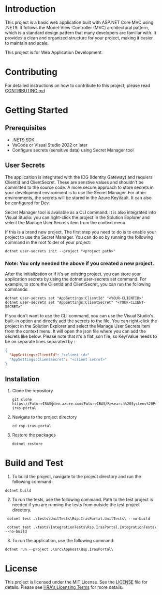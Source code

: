 # Introduction

This project is a basic web application built with ASP.NET Core MVC using .NET9. It follows the Model-View-Controller (MVC) architectural pattern, which is a standard design pattern that many developers are familiar with. It provides a clean and organized structure for your project, making it easier to maintain and scale.

This project is for Web Application Development.

# Contributing

For detailed instructions on how to contribute to this project, please read [CONTRIBUTING.md](./docs/CONTRIBUTING.md) 

# Getting Started

## Prerequisites

- .NET9 SDK
- VsCode or Visual Studio 2022 or later
- Configure secrets (sensitive data) using Secret Manager tool

## User Secrets

The applicaition is integrated with the IDG (Identity Gateway) and requiers ClientId and ClientSecret. These are senstive values and shouldn't be committed to the source code. A more secure approach to store secrets in your development environment is to use the Secret Manager. For other environments, the secrets will be stored in the Azure KeyVault. It can also be configured for Dev.

Secret Manager tool is available as a CLI command. It is also integrated into Visual Studio: you can right-click the project in the Solution Explorer and select the Manage User Secrets item from the context menu.

If this is a brand new project, The first step you need to do is to enable your project to use the Secret Manager. You can do so by running the following command in the root folder of your project:

```
dotnet user-secrets init --project "<project path>"
```
### Note: You only needed the above if you created a new project.

After the initialization or if it's an existing project, you can store your application secrets by using the dotnet user-secrets set command. For example, to store the ClientId and ClientSecret, you can run the following commands:

```
dotnet user-secrets set "AppSettings:ClientId" "<YOUR-CLIENTID>"
dotnet user-secrets set "AppSettings:ClientSecret" "<YOUR-CLIENT-SECRET>"
```
If you don't want to use the CLI command, you can use the Visual Studio's built-in option and directly add the secrets to the file. You can right-click the project in the Solution Explorer and select the Manage User Secrets item from the context menu. It will open the json file where you can add the secrets like below. Please note that it's a flat json file, so Key/Value needs to be on separate lines separated by :

```json
{
  "AppSettings:ClientId": "<client id>"
  "AppSettings:ClientSecret": "<client secret>"
}
```
## Installation

1. Clone the repository

    ```
    git clone https://FutureIRAS@dev.azure.com/FutureIRAS/Research%20Systems%20Programme/_git/rsp-iras-portal
    ```
2. Navigate to the project directory

    ```
    cd rsp-iras-portal
    ```

3. Restore the packages

    ```
    dotnet restore
    ```
# Build and Test

1. To build the project, navigate to the project directory and run the following command:

```
dotnet build
```

2. To run the tests, use the following command. Path to the test project is needed if you are running the tests from outside the test project directory.

```
 dotnet test .\tests\UnitTests\Rsp.IrasPortal.UnitTests\ --no-build

 dotnet test .\tests\IntegrationTests\Rsp.IrasPortal.IntegrationTests\ --no-build
```

3. To run the application, use the following command:

```
dotnet run --project .\src\AppHost\Rsp.IrasPortal\
```
# License

This project is licensed under the MIT License. See the [LICENSE](./LICENSE) file for details. Please see [HRA's Licensing Terms](https://dev.azure.com/FutureIRAS/Research%20Systems%20Programme/_wiki/wikis/RSP.wiki/84/Licensing-Information) for more details.
